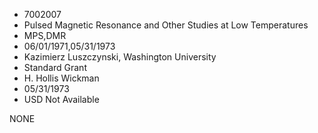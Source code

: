 * 7002007
* Pulsed Magnetic Resonance and Other Studies at Low          Temperatures
* MPS,DMR
* 06/01/1971,05/31/1973
* Kazimierz Luszczynski, Washington University
* Standard Grant
* H. Hollis Wickman
* 05/31/1973
* USD Not Available

NONE